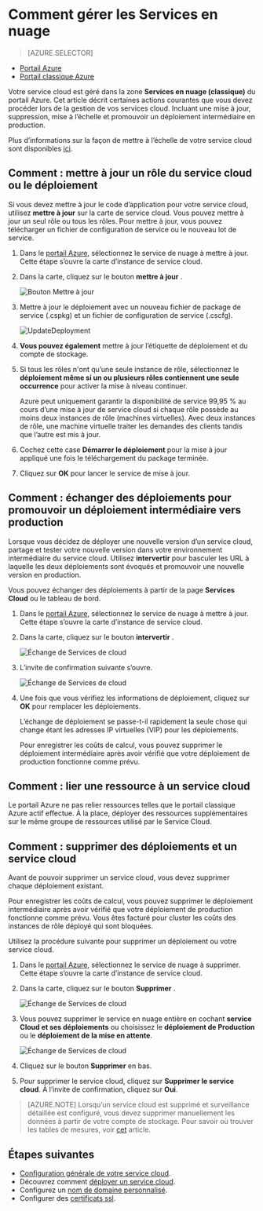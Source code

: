 <properties 
    pageTitle="Tâches de gestion courantes cloud service | Microsoft Azure" 
    description="Découvrez comment gérer les services de cloud dans le portail Azure. Ces exemples utilisent le portail Azure." 
    services="cloud-services" 
    documentationCenter="" 
    authors="Thraka" 
    manager="timlt" 
    editor=""/>

<tags 
    ms.service="cloud-services" 
    ms.workload="tbd" 
    ms.tgt_pltfrm="na" 
    ms.devlang="na" 
    ms.topic="article" 
    ms.date="08/02/2016"
    ms.author="adegeo"/>


# <a name="how-to-manage-cloud-services"></a>Comment gérer les Services en nuage

> [AZURE.SELECTOR]
- [Portail Azure](cloud-services-how-to-manage-portal.md)
- [Portail classique Azure](cloud-services-how-to-manage.md)

Votre service cloud est géré dans la zone **Services en nuage (classique)** du portail Azure. Cet article décrit certaines actions courantes que vous devez procéder lors de la gestion de vos services cloud. Incluant une mise à jour, suppression, mise à l’échelle et promouvoir un déploiement intermédiaire en production.

Plus d’informations sur la façon de mettre à l’échelle de votre service cloud sont disponibles [ici](cloud-services-how-to-scale-portal.md).

## <a name="how-to-update-a-cloud-service-role-or-deployment"></a>Comment : mettre à jour un rôle du service cloud ou le déploiement

Si vous devez mettre à jour le code d’application pour votre service cloud, utilisez **mettre à jour** sur la carte de service cloud. Vous pouvez mettre à jour un seul rôle ou tous les rôles. Pour mettre à jour, vous pouvez télécharger un fichier de configuration de service ou le nouveau lot de service.

1. Dans le [portail Azure][], sélectionnez le service de nuage à mettre à jour. Cette étape s’ouvre la carte d’instance de service cloud.

2. Dans la carte, cliquez sur le bouton **mettre à jour** .

    ![Bouton Mettre à jour](./media/cloud-services-how-to-manage-portal/update-button.png)

3. Mettre à jour le déploiement avec un nouveau fichier de package de service (.cspkg) et un fichier de configuration de service (.cscfg).

    ![UpdateDeployment](./media/cloud-services-how-to-manage-portal/update-blade.png)

4. **Vous pouvez également** mettre à jour l’étiquette de déploiement et du compte de stockage. 

5. Si tous les rôles n'ont qu’une seule instance de rôle, sélectionnez le **déploiement même si un ou plusieurs rôles contiennent une seule occurrence** pour activer la mise à niveau continuer. 

    Azure peut uniquement garantir la disponibilité de service 99,95 % au cours d’une mise à jour de service cloud si chaque rôle possède au moins deux instances de rôle (machines virtuelles). Avec deux instances de rôle, une machine virtuelle traiter les demandes des clients tandis que l’autre est mis à jour.

6. Cochez cette case **Démarrer le déploiement** pour la mise à jour appliqué une fois le téléchargement du package terminée.

7. Cliquez sur **OK** pour lancer le service de mise à jour.



## <a name="how-to-swap-deployments-to-promote-a-staged-deployment-to-production"></a>Comment : échanger des déploiements pour promouvoir un déploiement intermédiaire vers production

Lorsque vous décidez de déployer une nouvelle version d’un service cloud, partage et tester votre nouvelle version dans votre environnement intermédiaire du service cloud. Utilisez **intervertir** pour basculer les URL à laquelle les deux déploiements sont évoqués et promouvoir une nouvelle version en production. 

Vous pouvez échanger des déploiements à partir de la page **Services Cloud** ou le tableau de bord.

1. Dans le [portail Azure][], sélectionnez le service de nuage à mettre à jour. Cette étape s’ouvre la carte d’instance de service cloud.

2. Dans la carte, cliquez sur le bouton **intervertir** .

    ![Échange de Services de cloud](./media/cloud-services-how-to-manage-portal/swap-button.png)

3. L’invite de confirmation suivante s’ouvre.

    ![Échange de Services de cloud](./media/cloud-services-how-to-manage-portal/swap-prompt.png)

4. Une fois que vous vérifiez les informations de déploiement, cliquez sur **OK** pour remplacer les déploiements.

    L’échange de déploiement se passe-t-il rapidement la seule chose qui change étant les adresses IP virtuelles (VIP) pour les déploiements.

    Pour enregistrer les coûts de calcul, vous pouvez supprimer le déploiement intermédiaire après avoir vérifié que votre déploiement de production fonctionne comme prévu.

## <a name="how-to-link-a-resource-to-a-cloud-service"></a>Comment : lier une ressource à un service cloud

Le portail Azure ne pas relier ressources telles que le portail classique Azure actif effectue. À la place, déployer des ressources supplémentaires sur le même groupe de ressources utilisé par le Service Cloud.

## <a name="how-to-delete-deployments-and-a-cloud-service"></a>Comment : supprimer des déploiements et un service cloud

Avant de pouvoir supprimer un service cloud, vous devez supprimer chaque déploiement existant.

Pour enregistrer les coûts de calcul, vous pouvez supprimer le déploiement intermédiaire après avoir vérifié que votre déploiement de production fonctionne comme prévu. Vous êtes facturé pour cluster les coûts des instances de rôle déployé qui sont bloquées.

Utilisez la procédure suivante pour supprimer un déploiement ou votre service cloud. 

1. Dans le [portail Azure][], sélectionnez le service de nuage à supprimer. Cette étape s’ouvre la carte d’instance de service cloud.

2. Dans la carte, cliquez sur le bouton **Supprimer** .

    ![Échange de Services de cloud](./media/cloud-services-how-to-manage-portal/delete-button.png)

3. Vous pouvez supprimer le service en nuage entière en cochant **service Cloud et ses déploiements** ou choisissez le **déploiement de Production** ou le **déploiement de la mise en attente**.

    ![Échange de Services de cloud](./media/cloud-services-how-to-manage-portal/delete-blade.png) 

4. Cliquez sur le bouton **Supprimer** en bas.

5. Pour supprimer le service cloud, cliquez sur **Supprimer le service cloud**. À l’invite de confirmation, cliquez sur **Oui**.

> [AZURE.NOTE]
> Lorsqu’un service cloud est supprimé et surveillance détaillée est configuré, vous devez supprimer manuellement les données à partir de votre compte de stockage. Pour savoir où trouver les tables de mesures, voir [cet](cloud-services-how-to-monitor.md) article.

[Portail Azure]: https://portal.azure.com

## <a name="next-steps"></a>Étapes suivantes

* [Configuration générale de votre service cloud](cloud-services-how-to-configure-portal.md).
* Découvrez comment [déployer un service cloud](cloud-services-how-to-create-deploy-portal.md).
* Configurez un [nom de domaine personnalisé](cloud-services-custom-domain-name-portal.md).
* Configurer des [certificats ssl](cloud-services-configure-ssl-certificate-portal.md).